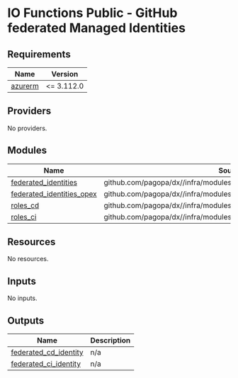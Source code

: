 # IO Functions Public - GitHub federated Managed Identities

<!-- markdownlint-disable -->
<!-- BEGINNING OF PRE-COMMIT-TERRAFORM DOCS HOOK -->
## Requirements

| Name | Version |
|------|---------|
| <a name="requirement_azurerm"></a> [azurerm](#requirement\_azurerm) | <= 3.112.0 |

## Providers

No providers.

## Modules

| Name | Source | Version |
|------|--------|---------|
| <a name="module_federated_identities"></a> [federated\_identities](#module\_federated\_identities) | github.com/pagopa/dx//infra/modules/azure_federated_identity_with_github | main |
| <a name="module_federated_identities_opex"></a> [federated\_identities\_opex](#module\_federated\_identities\_opex) | github.com/pagopa/dx//infra/modules/azure_federated_identity_with_github | main |
| <a name="module_roles_cd"></a> [roles\_cd](#module\_roles\_cd) | github.com/pagopa/dx//infra/modules/azure_role_assignments | main |
| <a name="module_roles_ci"></a> [roles\_ci](#module\_roles\_ci) | github.com/pagopa/dx//infra/modules/azure_role_assignments | main |

## Resources

No resources.

## Inputs

No inputs.

## Outputs

| Name | Description |
|------|-------------|
| <a name="output_federated_cd_identity"></a> [federated\_cd\_identity](#output\_federated\_cd\_identity) | n/a |
| <a name="output_federated_ci_identity"></a> [federated\_ci\_identity](#output\_federated\_ci\_identity) | n/a |
<!-- END OF PRE-COMMIT-TERRAFORM DOCS HOOK -->